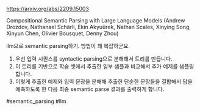 https://arxiv.org/abs/2209.15003

Compositional Semantic Parsing with Large Language Models (Andrew Drozdov, Nathanael Schärli, Ekin Akyuürek, Nathan Scales, Xinying Song, Xinyun Chen, Olivier Bousquet, Denny Zhou)

llm으로 semantic parsing하기. 방법이 꽤 복잡하군요.

1. 우선 입력 시퀀스를 syntactic parsing으로 분해해서 트리를 만듭니다.
2. 이 트리를 기반으로 학습 셋에서 추출한 일부 샘플과 비교해서 추가 예제를 샘플링합니다.
3. 이렇게 추출한 예제와 입력 문장을 분해해 추출한 단순한 문장들을 결합해서 답을 예측하도록 한 다음 최종 semantic parse 결과를 출력하게 합니다.

#semantic_parsing #llm 